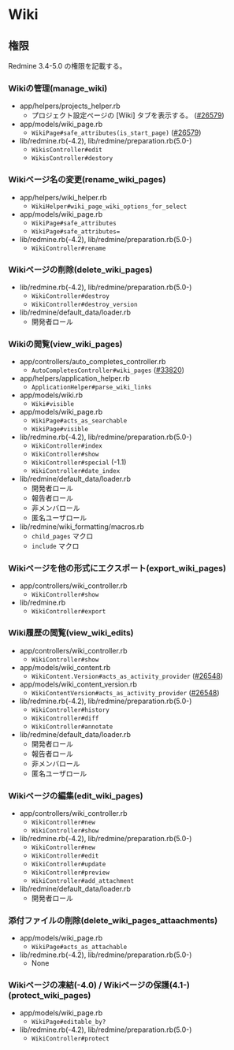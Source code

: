 # Wiki

## 権限

Redmine 3.4-5.0 の権限を記載する。

### Wikiの管理(manage_wiki)

- app/helpers/projects_helper.rb
  - プロジェクト設定ページの [Wiki] タブを表示する。 ([#26579](https://www.redmine.org/issues/26579))
- app/models/wiki_page.rb
  - `WikiPage#safe_attributes(is_start_page)` ([#26579](https://www.redmine.org/issues/26579))
- lib/redmine.rb(-4.2), lib/redmine/preparation.rb(5.0-)
  - `WikisController#edit`
  - `WikisController#destory`

### Wikiページ名の変更(rename_wiki_pages)

- app/helpers/wiki_helper.rb
  - `WikiHelper#wiki_page_wiki_options_for_select`
- app/models/wiki_page.rb
  - `WikiPage#safe_attributes`
  - `WikiPage#safe_attributes=`
- lib/redmine.rb(-4.2), lib/redmine/preparation.rb(5.0-)
  - `WikiController#rename`

### Wikiページの削除(delete_wiki_pages)

- lib/redmine.rb(-4.2), lib/redmine/preparation.rb(5.0-)
  - `WikiController#destroy`
  - `WikiController#destroy_version`
- lib/redmine/default_data/loader.rb
  - 開発者ロール

### Wikiの閲覧(view_wiki_pages)

- app/controllers/auto_completes_controller.rb
  - `AutoCompletesController#wiki_pages` ([#33820](https://www.redmine.org/issues/33820))
- app/helpers/application_helper.rb
  - `ApplicationHelper#parse_wiki_links`
- app/models/wiki.rb
  - `Wiki#visible`
- app/models/wiki_page.rb
  - `WikiPage#acts_as_searchable`
  - `WikiPage#visible`
- lib/redmine.rb(-4.2), lib/redmine/preparation.rb(5.0-)
  - `WikiController#index`
  - `WikiController#show`
  - `WikiController#special` (-1.1)
  - `WikiController#date_index`
- lib/redmine/default_data/loader.rb
  - 開発者ロール
  - 報告者ロール
  - 非メンバロール
  - 匿名ユーザロール
- lib/redmine/wiki_formatting/macros.rb
  - `child_pages` マクロ
  - `include` マクロ

### Wikiページを他の形式にエクスポート(export_wiki_pages)

- app/controllers/wiki_controller.rb
  - `WikiController#show`
- lib/redmine.rb
  - `WikiController#export`

### Wiki履歴の閲覧(view_wiki_edits)

- app/controllers/wiki_controller.rb
  - `WikiController#show`
- app/models/wiki_content.rb
  - `WikiContent.Version#acts_as_activity_provider` ([#26548](https://www.redmine.org/issues/26548))
- app/models/wiki_content_version.rb
  - `WikiContentVersion#acts_as_activity_provider` ([#26548](https://www.redmine.org/issues/26548))
- lib/redmine.rb(-4.2), lib/redmine/preparation.rb(5.0-)
  - `WikiController#history`
  - `WikiController#diff`
  - `WikiController#annotate`
- lib/redmine/default_data/loader.rb
  - 開発者ロール
  - 報告者ロール
  - 非メンバロール
  - 匿名ユーザロール

### Wikiページの編集(edit_wiki_pages)

- app/controllers/wiki_controller.rb
  - `WikiController#new`
  - `WikiController#show`
- lib/redmine.rb(-4.2), lib/redmine/preparation.rb(5.0-)
  - `WikiController#new`
  - `WikiController#edit`
  - `WikiController#update`
  - `WikiController#preview`
  - `WikiController#add_attachment`
- lib/redmine/default_data/loader.rb
  - 開発者ロール

### 添付ファイルの削除(delete_wiki_pages_attaachments)

- app/models/wiki_page.rb
  - `WikiPage#acts_as_attachable`
- lib/redmine.rb(-4.2), lib/redmine/preparation.rb(5.0-)
  - None

### Wikiページの凍結(-4.0) / Wikiページの保護(4.1-) (protect_wiki_pages)

- app/models/wiki_page.rb
  - `WikiPage#editable_by?`
- lib/redmine.rb(-4.2), lib/redmine/preparation.rb(5.0-)
  - `WikiController#protect`
